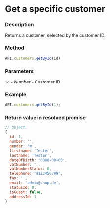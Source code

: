 # Get a specific customer

### Description

Returns a customer, selected by the customer ID.

### Method

```js
API.customers.getById(id)
```

### Parameters
`id` - *Number* - Customer ID

### Example

```js
API.customers.getById(1);
```

### Return value in resolved promise

```js
// Object.
{
  id: 1,
  number: '',
  gender: 'm',
  firstname: 'Tester',
  lastname: 'Tester',
  dateOfBirth: '0000-00-00',
  vatNumber: '',
  vatNumberStatus: 0,
  telephone: '0123456789',
  fax: '',
  email: 'admin@shop.de',
  statusId: 0,
  isGuest: false,
  addressId: 1
}
```
